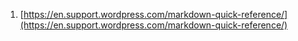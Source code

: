 1. [https://en.support.wordpress.com/markdown-quick-reference/](https://en.support.wordpress.com/markdown-quick-reference/)
